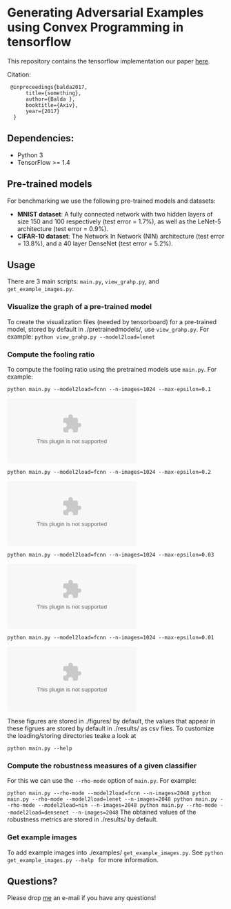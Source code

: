 # Generating Adversarial Examples using Convex Programming in tensorflow
This repository contains the tensorflow implementation our paper [here](http://arxiv.org/).

Citation:

     @inproceedings{balda2017,
          title={something},
          author={Balda },
          booktitle={Axiv},
          year={2017}
      }

## Dependencies:

+ Python 3
+ TensorFlow >= 1.4

## Pre-trained models

For benchmarking we use the following pre-trained models and datasets:

* **MNIST dataset**: A fully connected network with two hidden layers of size $150$ and $100$ respectively (test error = 1.7\%), as well as the LeNet-$5$ architecture (test error = 0.9\%).
* **CIFAR-10 dataset**:  The Network In Network (NIN) architecture (test error = 13.8\%), and a $40$ layer DenseNet (test error = 5.2\%).

## Usage

There are 3 main scripts: `main.py`, `view_grahp.py`, and `get_example_images.py`.

### Visualize the graph of a pre-trained model

To create the visualization files (needed by tensorboard) for a pre-trained model, stored by default in ./pretrainedmodels/, use `view_grahp.py`. For example:
``
python view_grahp.py --model2load=lenet
``

### Compute the fooling ratio

To compute the fooling ratio using the pretrained models use `main.py`. For example:

```
python main.py --model2load=fcnn --n-images=1024 --max-epsilon=0.1
```
![figures](fig_fcnn_1024_100.eps)
```
python main.py --model2load=fcnn --n-images=1024 --max-epsilon=0.2
```
![figures](fig_lenet_1024_200.eps)
```
python main.py --model2load=fcnn --n-images=1024 --max-epsilon=0.03
```
![figures](fig_nin_1024_30.eps)
```
python main.py --model2load=fcnn --n-images=1024 --max-epsilon=0.01
```
![figures](fig_densenet_1024_10.eps)

These figures are stored in ./figures/ by default, the values that appear in these figrues are stored by default in ./results/ as csv files. To customize the loading/storing directories teake a look at 
```
python main.py --help
```

### Compute the robustness measures of a given classifier

For this we can use the `--rho-mode` option of `main.py`. For example:

``
python main.py --rho-mode --model2load=fcnn --n-images=2048
python main.py --rho-mode --model2load=lenet --n-images=2048
python main.py --rho-mode --model2load=nin --n-images=2048
python main.py --rho-mode --model2load=densenet --n-images=2048
``
The obtained values of the robustness metrics are stored in ./results/ by default. 

### Get example images

To add example images into ./examples/ `get_example_images.py`. See 
``
python get_example_images.py --help 
``
for more information.

## Questions?

Please drop [me](http://ti.rwth-aachen.de/staff/page.php?user=Emilio%20Balda) an e-mail if you have any questions!